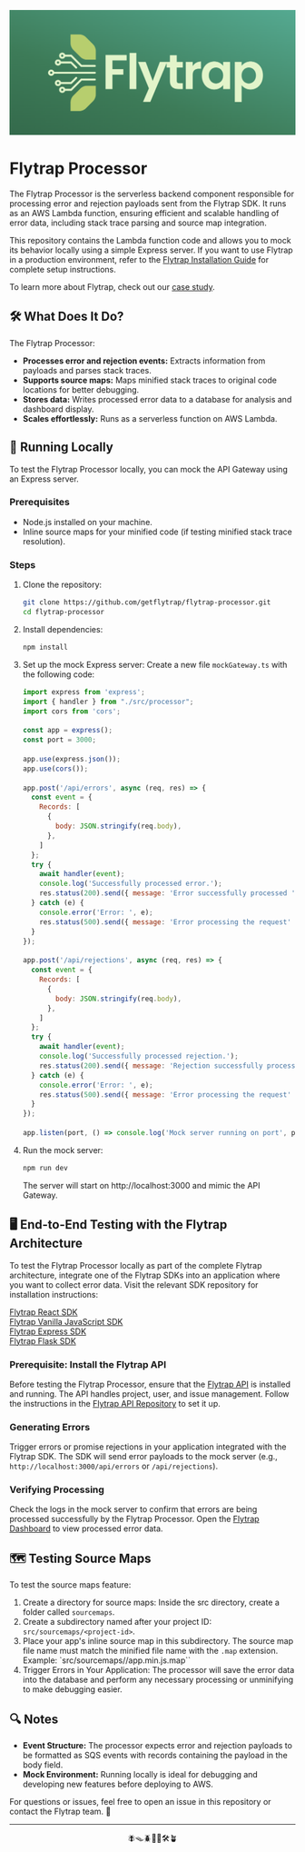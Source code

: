 ![Organization Logo](https://raw.githubusercontent.com/getflytrap/.github/main/profile/flytrap_logo.png)

# Flytrap Processor
The Flytrap Processor is the serverless backend component responsible for processing error and rejection payloads sent from the Flytrap SDK. It runs as an AWS Lambda function, ensuring efficient and scalable handling of error data, including stack trace parsing and source map integration.

This repository contains the Lambda function code and allows you to mock its behavior locally using a simple Express server. If you want to use Flytrap in a production environment, refer to the [Flytrap Installation Guide](https://github.com/getflytrap/flytrap_terraform) for complete setup instructions.

To learn more about Flytrap, check out our [case study](https://getflytrap.github.io/).

## 🛠️ What Does It Do?
The Flytrap Processor:

- **Processes error and rejection events:** Extracts information from payloads and parses stack traces.
- **Supports source maps:** Maps minified stack traces to original code locations for better debugging.
- **Stores data:** Writes processed error data to a database for analysis and dashboard display.
- **Scales effortlessly:** Runs as a serverless function on AWS Lambda.

## 🚀 Running Locally
To test the Flytrap Processor locally, you can mock the API Gateway using an Express server.

### Prerequisites
- Node.js installed on your machine.
- Inline source maps for your minified code (if testing minified stack trace resolution).

### Steps
1. Clone the repository:

    ```bash
    git clone https://github.com/getflytrap/flytrap-processor.git
    cd flytrap-processor
    ```

2. Install dependencies:

    ```bash
    npm install
    ```

3. Set up the mock Express server: Create a new file `mockGateway.ts` with the following code:

    ```javascript
    import express from 'express';
    import { handler } from "./src/processor";
    import cors from 'cors';

    const app = express();
    const port = 3000;

    app.use(express.json());
    app.use(cors());

    app.post('/api/errors', async (req, res) => {
      const event = { 
        Records: [
          { 
            body: JSON.stringify(req.body),
          },
        ]
      };
      try {
        await handler(event);
        console.log('Successfully processed error.');
        res.status(200).send({ message: 'Error successfully processed '});
      } catch (e) {
        console.error('Error: ', e);
        res.status(500).send({ message: 'Error processing the request' });
      }
    });

    app.post('/api/rejections', async (req, res) => {
      const event = { 
        Records: [
          { 
            body: JSON.stringify(req.body),
          },
        ]
      };
      try {
        await handler(event);
        console.log('Successfully processed rejection.');
        res.status(200).send({ message: 'Rejection successfully processed '});
      } catch (e) {
        console.error('Error: ', e);
        res.status(500).send({ message: 'Error processing the request' });
      }
    });

    app.listen(port, () => console.log('Mock server running on port', port));
    ```

4. Run the mock server:

    ```bash
    npm run dev
    ```

    The server will start on http://localhost:3000 and mimic the API Gateway.

## 🖥️ End-to-End Testing with the Flytrap Architecture
To test the Flytrap Processor locally as part of the complete Flytrap architecture, integrate one of the Flytrap SDKs into an application where you want to collect error data. Visit the relevant SDK repository for installation instructions:

[Flytrap React SDK](https://github.com/getflytrap/flytrap_react)  
[Flytrap Vanilla JavaScript SDK](https://github.com/getflytrap/flytrap_javascript)  
[Flytrap Express SDK](https://github.com/getflytrap/flytrap_express)  
[Flytrap Flask SDK](https://github.com/getflytrap/flytrap_flask)  

### Prerequisite: Install the Flytrap API
Before testing the Flytrap Processor, ensure that the [Flytrap API](https://github.com/getflytrap/flytrap_api) is installed and running. The API handles project, user, and issue management. Follow the instructions in the [Flytrap API Repository](https://github.com/getflytrap/flytrap_api) to set it up.

### Generating Errors
Trigger errors or promise rejections in your application integrated with the Flytrap SDK.
The SDK will send error payloads to the mock server (e.g., `http://localhost:3000/api/errors` or `/api/rejections`).

### Verifying Processing
Check the logs in the mock server to confirm that errors are being processed successfully by the Flytrap Processor.
Open the [Flytrap Dashboard](https://github.com/getflytrap/flytrap_ui) to view processed error data.

## 🗺️ Testing Source Maps
To test the source maps feature:

1. Create a directory for source maps: Inside the src directory, create a folder called `sourcemaps`.
2. Create a subdirectory named after your project ID: `src/sourcemaps/<project-id>`.
3. Place your app's inline source map in this subdirectory. The source map file name must match the minified file name with the `.map` extension. Example: `src/sourcemaps/<project-id>/app.min.js.map``
4. Trigger Errors in Your Application: The processor will save the error data into the database and perform any necessary processing or unminifying to make debugging easier.

## 🔍 Notes
- **Event Structure:** The processor expects error and rejection payloads to be formatted as SQS events with records containing the payload in the body field.
- **Mock Environment:** Running locally is ideal for debugging and developing new features before deploying to AWS.

For questions or issues, feel free to open an issue in this repository or contact the Flytrap team. 🚀

---

<div align="center">
  🪰🪤🪲🌱🚦🛠️🪴
</div>